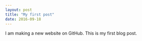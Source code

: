 ```yaml
---
layout: post
title: "My first post"
date: 2016-09-18
---
```


I am making a new website on GitHub.  This is my first blog post.
